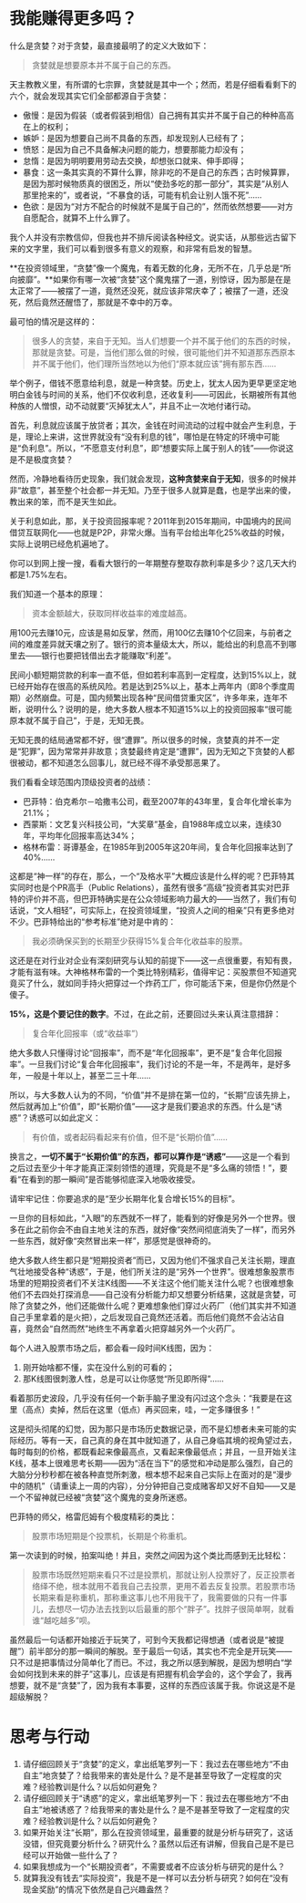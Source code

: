 # 我能赚得更多吗？

什么是贪婪？对于贪婪，最直接最明了的定义大致如下：

> 贪婪就是想要原本并不属于自己的东西。

天主教教义里，有所谓的七宗罪，贪婪就是其中一个；然而，若是仔细看看剩下的六个，就会发现其实它们全部都源自于贪婪：

* 傲慢：是因为假装（或者假装到相信）自己拥有其实并不属于自己的种种高高在上的权利；
* 嫉妒：是因为想要自己尚不具备的东西，却发现别人已经有了；
* 愤怒：是因为自己不具备解决问题的能力，想要那能力却没有；
* 怠惰：是因为明明要用劳动去交换，却想张口就来、伸手即得；
* 暴食：这一条其实真的不算什么罪，除非吃的不是自己的东西；古时候算罪，是因为那时候物质真的很困乏，所以“使劲多吃的那一部分”，其实是“从别人那里抢来的”，或者说，“不暴食的话，可能有机会让别人饿不死”……
* 色欲：是因为“对方不配合的时候就不是属于自己的”，然而依然想要——对方自愿配合，就算不上什么罪了。

我个人并没有宗教信仰，但我也并不排斥阅读各种经文。说实话，从那些远古留下来的文字里，我们可以看到很多有意义的观察，和非常有启发的智慧。

**在投资领域里，“贪婪”像一个魔鬼，有着无数的化身，无所不在，几乎总是“所向披靡”。**如果你有哪一次被“贪婪”这个魔鬼摆了一道，别惊讶，因为那是在是太正常了——被摆了一道，竟然还没死，就应该非常庆幸了；被摆了一道，还没死，然后竟然还醒悟了，那就是不幸中的万幸。

最可怕的情况是这样的：

> 很多人的贪婪，来自于无知。当人们想要一个并不属于他们的东西的时候，那就是贪婪。可是，当他们那么做的时候，很可能他们并不知道那东西原本并不属于他们，他们理所当然地以为他们“原本就应该”拥有那东西……

举个例子，借钱不愿意给利息，就是一种贪婪。历史上，犹太人因为更早更坚定地明白金钱与时间的关系，他们不仅收利息，还收复利——可因此，长期被所有其他种族的人憎恨，动不动就要“灭掉犹太人”，并且不止一次地付诸行动。

首先，利息就应该属于放贷者；其次，金钱在时间流动的过程中就会产生利息，于是，理论上来讲，这世界就没有“没有利息的钱”，哪怕是在特定的环境中可能是“负利息”。所以，“不愿意支付利息”，即“想要实际上属于别人的钱”——你说这是不是极度贪婪？

然而，冷静地看待历史现象，我们就会发现，**这种贪婪来自于无知**，很多的时候并非“故意”，甚至整个社会都一并无知。乃至于很多人就算是蠢，也是学出来的傻，教出来的笨，而不是天生如此。

关于利息如此，那，关于投资回报率呢？2011年到2015年期间，中国境内的民间借贷互联网化——也就是P2P，非常火爆。当有平台给出年化25%收益的时候，实际上说明已经危机遍地了。

你可以到网上搜一搜，看看大银行的一年期整存整取存款利率是多少？这几天大约都是1.75%左右。

我们知道一个基本的原理：

> 资本金额越大，获取同样收益率的难度越高。

用100元去赚10元，应该是易如反掌，然而，用100亿去赚10个亿回来，与前者之间的难度差异就天壤之别了。银行的资本量级太大，所以，能给出的利息高不到哪里去——银行也要把钱借出去才能赚取“利差”。

民间小额短期贷款的利率一直不低，但如若利率高到一定程度，达到15%以上，就已经开始存在很高的系统风险。若是达到25%以上，基本上两年内（即8个季度周期）必然崩盘。可是，国内频繁出现各种“民间借贷重灾区”，许多年来，连年不断，说明什么？说明的是，绝大多数人根本不知道15%以上的投资回报率“很可能原本就不属于自己”，于是，无知无畏。

无知无畏的结局通常都不好，很“遭罪”。所以很多的时候，贪婪真的并不一定是“犯罪”，因为常常并非故意；贪婪最终肯定是“遭罪”，因为无知之下贪婪的人都很被动，都不知道怎么回事儿，就已经不得不承受那恶果了。

我们看看全球范围内顶级投资者的战绩：

* 巴菲特：伯克希尔－哈撒韦公司，截至2007年的43年里，复合年化增长率为21.1%；
* 西蒙斯：文艺复兴科技公司，“大奖章”基金，自1988年成立以来，连续30年，平均年化回报率高达34%；
* 格林布雷：哥谭基金，在1985年到2005年这20年间，复合年化回报率达到了40%……

这都是“神一样”的存在，那么，一个“及格水平”大概应该是什么样的呢？巴菲特其实同时也是个PR高手（Public Relations），虽然有很多“高级”投资者其实对巴菲特的评价并不高，但巴菲特确实是在公众领域影响力最大的——当然了，我们有句话说，“文人相轻”，可实际上，在投资领域里，“投资人之间的相亲”只有更多绝对不少。巴菲特给出的“参考标准”绝对是中肯的：

> 我必须确保买到的长期至少获得15%复合年化收益率的股票。

这还是在对行业对企业有深刻研究与认知的前提下——这一点很重要，有知有畏，才能有滋有味。大神格林布雷的一个类比特别精彩，值得牢记：买股票但不知道究竟买了什么，就如同手持火把穿过一个炸药工厂，你可能活下来，但是你仍然是个傻子。

**15%，这是个要记住的数字**。不过，在此之前，还要回过头来认真注意措辞：

> 复合年化回报率（或“收益率”）

绝大多数人只懂得讨论“回报率”，而不是“年化回报率”，更不是“复合年化回报率”。一旦我们讨论“复合年化回报率”，我们讨论的不是一年，不是两年，是好多年，一般是十年以上，甚至二三十年……

所以，与大多数人认为的不同，“价值”并不是排在第一位的，“长期”应该先排上，然后就再加上“价值”，即“长期价值”——这才是我们要追求的东西。什么是“诱惑”？诱惑可以如此定义：

> 有价值，或者起码看起来有价值，但不是“长期价值”……

换言之，**一切不属于“长期价值”的东西，都可以算作是“诱惑”**——这是一个看到之后过去至少十年才能真正深刻领悟的道理，究竟是不是“多么痛的领悟！”，要看“在看到的那一瞬间”是否能够彻底深入地吸收接受。

请牢牢记住：你要追求的是“至少长期年化复合增长15%的目标”。

一旦你的目标如此，“入眼”的东西就不一样了，能看到的好像是另外一个世界。很多在此之前你会不由自主地关注的东西，就好像“突然间彻底消失了一样”，而另外一些东西，就好像“突然冒出来一样”，那感觉是很神奇的。

绝大多数人终生都只是“短期投资者”而已，又因为他们不强求自己关注长期，理直气壮地接受各种“诱惑”，于是，他们所关注的是“另外一个世界”。很难想象股票市场里的短期投资者们不关注K线图——不关注这个他们能关注什么呢？也很难想象他们不去四处打探消息——自己没有分析能力却又想要分析结果，这就是贪婪，可除了贪婪之外，他们还能做什么呢？更难想象他们穿过火药厂（他们其实并不知道自己手里拿着的是火把），之后发现自己竟然还活着。而后他们竟然不会沾沾自喜，竟然会“自然而然”地终生不再拿着火把穿越另外一个火药厂。

每个人进入股票市场之后，都会看一段时间K线图，因为：

1. 刚开始啥都不懂，实在没什么别的可看的；
2. 那K线图很刺激人性，总是可以让你感觉“所见即所得”……

看着那历史波段，几乎没有任何一个新手脑子里没有闪过这个念头：“我要是在这里（高点）卖掉，然后在这里（低点）再买回来，哇，一定多赚很多！”

这是彻头彻尾的幻觉，因为那只是市场历史数据记录，而不是幻想者未来可能的实际经历。等有一天，自己真的身在其中就知道了，从自己身临其境的视角望过去，每时每刻的价格，都既看起来像最高点，又看起来像最低点；并且，一旦开始关注K线，基本上很难思考长期——因为“活在当下”的感觉和冲动是那么强烈，自己的大脑分分秒秒都在被各种直觉所刺激，根本想不起来自己实际上在面对的是“漫步中的随机”（请重读上一周的内容），分分钟把自己变成赌客却又好不自知——又是一个不留神就已经被“贪婪”这个魔鬼的变身所迷惑。

巴菲特的师父，格雷厄姆有个极度精彩的类比：

> 股票市场短期是个投票机，长期是个称重机。

第一次读到的时候，拍案叫绝！并且，突然之间因为这个类比而感到无比轻松：

> 股票市场既然短期来看只不过是投票机，那就让别人投票好了，反正投票者络绎不绝，根本就用不着我自己去投票，更用不着去反复投票。若股票市场长期来看是称重机，那称重这事儿也不用我干了，我需要做的只有一件事儿，去想尽一切办法去找到以后最重的那个“胖子”。找胖子很简单啊，就看谁“越吃越多”呗。

虽然最后一句话都开始接近于玩笑了，可到今天我都记得想通（或者说是“被提醒”）前半部分的那一瞬间的解脱。至于最后一句话，其实也不完全是开玩笑——只不过是把事情过分简单化了而已。不过，我之所以感到解脱，是因为想明白“学会如何找到未来的胖子”这事儿，应该是有把握有机会学会的，这个学会了，我再想要，就不是“贪婪”了，因为我有本事要，这样的东西应该属于我。你说这是不是超级解脱？

# 思考与行动

1. 请仔细回顾关于“贪婪”的定义，拿出纸笔罗列一下：我过去在哪些地方“不由自主”地贪婪了？给我带来的害处是什么？是不是甚至导致了一定程度的灾难？经验教训是什么？以后如何避免？
2. 请仔细回顾关于“诱惑”的定义，拿出纸笔罗列一下：我过去在哪些地方“不由自主”地被诱惑了？给我带来的害处是什么？是不是甚至导致了一定程度的灾难？经验教训是什么？以后如何避免？
3. 如果开始关注“长期”，那么在投资领域里，最重要的就是分析与研究了，这话没错，但究竟要分析什么？研究什么？虽然以后还有讲解，但我自己是不是已经可以开始做一些什么了？
4. 如果我想成为一个“长期投资者”，不需要或者不应该分析与研究的是什么？
5. 就算我没有钱去“实际投资”，我是不是一样可以去分析与研究？如何在“没有现金奖励”的情况下依然是自己兴趣盎然？


